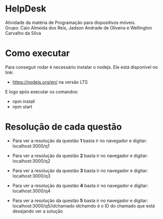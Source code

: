 # HelpDesk
Atividade da matéria de Programação para dispositivos móveis.  
Grupo: Caio Almeida dos Reis, Jadson Andrade de Oliveira e Wellington Carvalho da Silva  

# Como executar
Para conseguir rodar é necessário instalar o nodejs. Ele está disponível no link:  
- https://nodejs.org/en/ na versão LTS  

E logo após executar os comandos:  
- npm install
- npm start

# Resolução de cada questão
- Para ver a resolução da questão **1** basta ir no navegador e digitar:  
localhost:3000/q1

- Para ver a resolução da questão **2** basta ir no navegador e digitar:  
localhost:3000/q2

- Para ver a resolução da questão **3** basta ir no navegador e digitar:  
localhost:3000/q3

- Para ver a resolução da questão **4** basta ir no navegador e digitar:  
localhost:3000/q4

- Para ver a resolução da questão **5** basta ir no navegador e digitar:  
localhost:3000/q5/idchamado 
idchamdo é o ID do chamado que está desejando ver a solução  